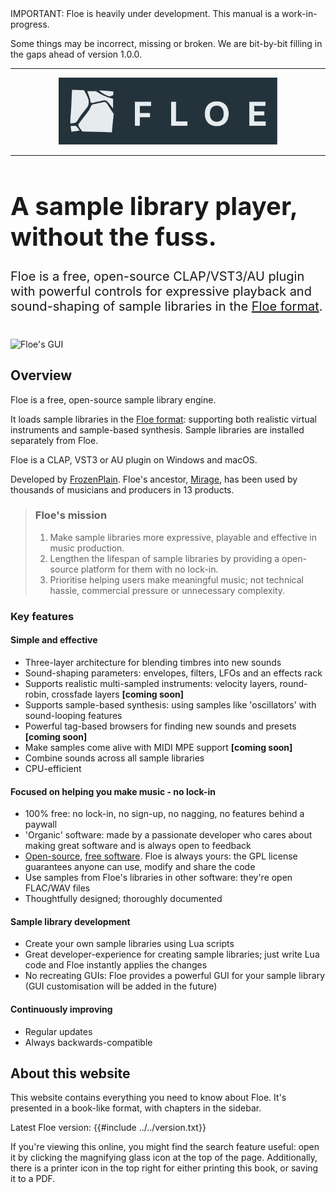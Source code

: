<!--
SPDX-FileCopyrightText: 2024 Sam Windell
SPDX-License-Identifier: GPL-3.0-or-later
-->

<div class="warning">
IMPORTANT: Floe is heavily under development. This manual is a work-in-progress.

Some things may be incorrect, missing or broken. We are bit-by-bit filling in the gaps ahead of version 1.0.0.

</div>

---

<p align="center">
    <picture>
        <source media="(prefers-color-scheme: dark)" srcset="https://raw.githubusercontent.com/Floe-Project/Floe-Logos/HEAD/horizontal_transparent.svg">
        <source media="(prefers-color-scheme: light)" srcset="https://raw.githubusercontent.com/Floe-Project/Floe-Logos/HEAD/horizontal_transparent_dark.svg">
        <img alt="Floe" src="https://raw.githubusercontent.com/Floe-Project/Floe-Logos/HEAD/horizontal_background.svg" width="350" height="auto" style="max-width: 100%;">
    </picture>
</p>

---

<h1 style="text-align:left; font-size: 40px">A sample library player, without the fuss.</h1>
<p style="text-align:left; font-size: 20px; margin-bottom: 40px;">Floe is a free, open-source CLAP/VST3/AU plugin with powerful controls for expressive playback and sound-shaping of sample libraries in the <a href="https://floe.audio/sample-library-format.html">Floe format</a>.</p>

![Floe's GUI](https://frozenplain.com/wp-content/uploads/2019/09/wraith-2.jpg)

## Overview

Floe is a free, open-source sample library engine.

It loads sample libraries in the [Floe format](./sample-library-format.md): supporting both realistic virtual instruments and sample-based synthesis. Sample libraries are installed separately from Floe.

Floe is a CLAP, VST3 or AU plugin on <i class="fa fa-windows"></i> Windows and <i class="fa fa-apple"></i> macOS.

Developed by [FrozenPlain](https://frozenplain.com). Floe's ancestor, [Mirage](./mirage.md), has been used by thousands of musicians and producers in 13 products.

> ### Floe's mission
> 1. Make sample libraries more expressive, playable and effective in music production.
> 1. Lengthen the lifespan of sample libraries by providing a open-source platform for them with no lock-in.
> 1. Prioritise helping users make meaningful music; not technical hassle, commercial pressure or unnecessary complexity.

### Key features

#### Simple and effective 
- Three-layer architecture for blending timbres into new sounds
- Sound-shaping parameters: envelopes, filters, LFOs and an effects rack
- Supports realistic multi-sampled instruments: velocity layers, round-robin, crossfade layers **[coming soon]**
- Supports sample-based synthesis: using samples like 'oscillators' with sound-looping features
- Powerful tag-based browsers for finding new sounds and presets **[coming soon]**
- Make samples come alive with MIDI MPE support **[coming soon]**
- Combine sounds across all sample libraries
- CPU-efficient

#### Focused on helping you make music - no lock-in
- 100% free: no lock-in, no sign-up, no nagging, no features behind a paywall
- 'Organic' software: made by a passionate developer who cares about making great software and is always open to feedback
- [Open-source](https://github.com/Floe-Project/Floe), [free software](https://fsfe.org/freesoftware/freesoftware.en.html). Floe is always yours: the GPL license guarantees anyone can use, modify and share the code
- Use samples from Floe's libraries in other software: they're open FLAC/WAV files
- Thoughtfully designed; thoroughly documented

#### Sample library development
- Create your own sample libraries using Lua scripts
- Great developer-experience for creating sample libraries; just write Lua code and Floe instantly applies the changes
- No recreating GUIs: Floe provides a powerful GUI for your sample library (GUI customisation will be added in the future)

#### Continuously improving
- Regular updates 
- Always backwards-compatible


## About this website
This website contains everything you need to know about Floe. It's presented in a book-like format, with chapters in the sidebar. 

Latest Floe version: {{#include ../../version.txt}}

If you're viewing this online, you might find the search feature useful: open it by clicking the magnifying glass icon at the top of the page. Additionally, there is a printer icon in the top right for either printing this book, or saving it to a PDF.

